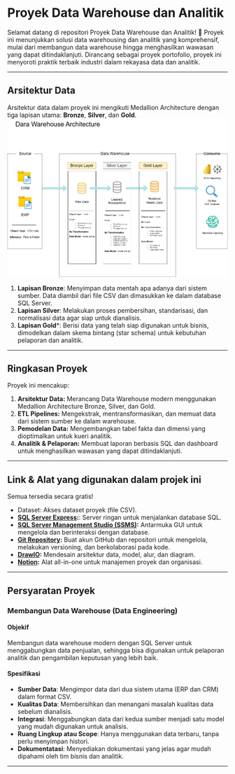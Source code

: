 # Proyek Data Warehouse dan Analitik

Selamat datang di repositori Proyek Data Warehouse dan Analitik! 🚀
Proyek ini menunjukkan solusi data warehousing dan analitik yang komprehensif, mulai dari membangun data warehouse hingga menghasilkan wawasan yang dapat ditindaklanjuti. Dirancang sebagai proyek portofolio, proyek ini menyoroti praktik terbaik industri dalam rekayasa data dan analitik.

---
## Arsitektur Data

Arsitektur data dalam proyek ini mengikuti Medallion Architecture dengan tiga lapisan utama: **Bronze**, **Silver**, dan **Gold**.
![Data Architecture](docs/dwh.drawio.png)

1. **Lapisan Bronze**: Menyimpan data mentah apa adanya dari sistem sumber. Data diambil dari file CSV dan dimasukkan ke dalam database SQL Server.
2. **Lapisan Silver**: Melakukan proses pembersihan, standarisasi, dan normalisasi data agar siap untuk dianalisis.
3. **Lapisan Gold***: Berisi data yang telah siap digunakan untuk bisnis, dimodelkan dalam skema bintang (star schema) untuk kebutuhan pelaporan dan analitik.

---
## Ringkasan Proyek

Proyek ini mencakup:

1. **Arsitektur Data:** Merancang Data Warehouse modern menggunakan Medallion Architecture Bronze, Silver, dan Gold.
2. **ETL Pipelines:** Mengekstrak, mentransformasikan, dan memuat data dari sistem sumber ke dalam warehouse.
3. **Pemodelan Data:** Mengembangkan tabel fakta dan dimensi yang dioptimalkan untuk kueri analitik.
4. **Analitik & Pelaporan:** Membuat laporan berbasis SQL dan dashboard untuk menghasilkan wawasan yang dapat ditindaklanjuti.

---
## Link & Alat yang digunakan dalam projek ini

Semua tersedia secara gratis!

- Dataset: Akses dataset proyek (file CSV).
- **[SQL Server Express](https://www.microsoft.com/en-us/sql-server/sql-server-downloads):**: Server ringan untuk menjalankan database SQL.
- **[SQL Server Management Studio (SSMS)](https://learn.microsoft.com/en-us/sql/ssms/download-sql-server-management-studio-ssms?view=sql-server-ver16):** Antarmuka GUI untuk mengelola dan berinteraksi dengan database.
- **[Git Repository](https://github.com/):** Buat akun GitHub dan repositori untuk mengelola, melakukan versioning, dan berkolaborasi pada kode.
- **[DrawIO](https://www.drawio.com/):** Mendesain arsitektur data, model, alur, dan diagram.
- **[Notion](https://www.notion.com/):** Alat all-in-one untuk manajemen proyek dan organisasi.

---
## Persyaratan Proyek

### Membangun Data Warehouse (Data Engineering)

#### Objekif
Membangun data warehouse modern dengan SQL Server untuk menggabungkan data penjualan, sehingga bisa digunakan untuk pelaporan analitik dan pengambilan keputusan yang lebih baik.

#### Spesifikasi
- **Sumber Data**: Mengimpor data dari dua sistem utama (ERP dan CRM) dalam format CSV.
- **Kualitas Data**: Membersihkan dan menangani masalah kualitas data sebelum dianalisis.
- **Integrasi**: Menggabungkan data dari kedua sumber menjadi satu model yang mudah digunakan untuk analisis.
- **Ruang Lingkup atau Scope**: Hanya menggunakan data terbaru, tanpa perlu menyimpan histori.
- **Dokumentatasi**: Menyediakan dokumentasi yang jelas agar mudah dipahami oleh tim bisnis dan analitik.

---
